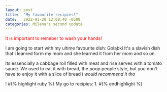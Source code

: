 ```yaml
---
layout: post
title:  "My favourite recipies!"
date:   2022-01-20 12:09:40 -0500
categories: Milena's second update
---
```



<span style="color:red"> It is important to remeber to wash your hands!</span>

I am going to start with my ultime favourite dish: Gołąbki
It's a slavish dish that i leanred form my mom and she learned it from her mom and so on.

Its essencially a cabbage roll filled with meat and rise serves with a tomato sauce.
We used to eat it with bread, the poop people style, but you don't have to enjoy it with a slice of bread 
  *I would recommend it tho*

! [](https://www.google.com/url?sa=i&url=https%3A%2F%2Fgesunderezepte.me%2Fgolabki-polnische-kohlrouladen-mit-tomatensosse%2F&psig=AOvVaw0_kHev92wabjVG3hee5XnB&ust=1643054946297000&source=images&cd=vfe&ved=0CAsQjRxqFwoTCICG_OrWyPUCFQAAAAAdAAAAABAD.png)
#{% highlight ruby %}
My go to recipies:
1. 
#{% endhighlight %}



[jekyll-docs]: https://jekyllrb.com/docs/home
[jekyll-gh]:   https://github.com/jekyll/jekyll
[jekyll-talk]: https://talk.jekyllrb.com/
